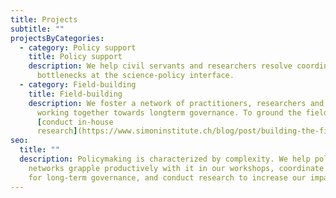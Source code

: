 ```yaml
---
title: Projects
subtitle: ""
projectsByCategories:
  - category: Policy support
    title: Policy support
    description: We help civil servants and researchers resolve coordination
      bottlenecks at the science-policy interface.
  - category: Field-building
    title: Field-building
    description: We foster a network of practitioners, researchers and donors
      working together towards longterm governance. To ground the field, we also
      [conduct in-house
      research](https://www.simoninstitute.ch/blog/post/building-the-field-of-long-term-governance-si%E2%80%99s-research-approach/).
seo:
  title: ""
  description: Policymaking is characterized by complexity. We help policy
    networks grapple productively with it in our workshops, coordinate a network
    for long-term governance, and conduct research to increase our impact.
---
```


